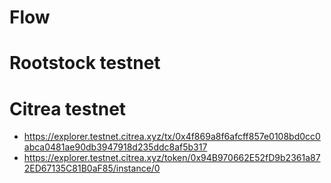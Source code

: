# Flow

# Rootstock testnet

# Citrea testnet

- <https://explorer.testnet.citrea.xyz/tx/0x4f869a8f6afcff857e0108bd0cc0abca0481ae90db3947918d235ddc8af5b317>
- <https://explorer.testnet.citrea.xyz/token/0x94B970662E52fD9b2361a872ED67135C81B0aF85/instance/0>
